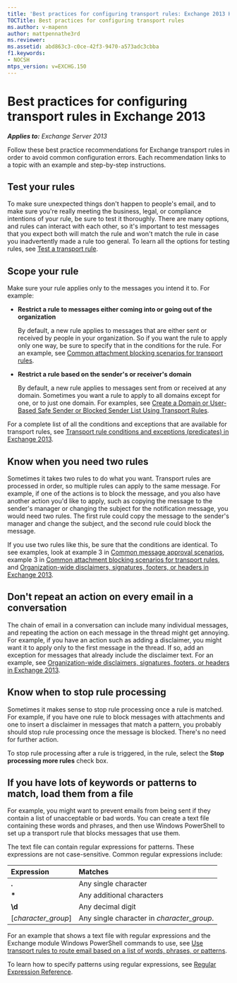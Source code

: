 ```yaml
---
title: 'Best practices for configuring transport rules: Exchange 2013 Help'
TOCTitle: Best practices for configuring transport rules
ms.author: v-mapenn
author: mattpennathe3rd
ms.reviewer:
ms.assetid: abd863c3-c0ce-42f3-9470-a573adc3cbba
f1.keywords:
- NOCSH
mtps_version: v=EXCHG.150
---
```


# Best practices for configuring transport rules in Exchange 2013

_**Applies to:** Exchange Server 2013_

Follow these best practice recommendations for Exchange transport rules in order to avoid common configuration errors. Each recommendation links to a topic with an example and step-by-step instructions.

## Test your rules

To make sure unexpected things don't happen to people's email, and to make sure you're really meeting the business, legal, or compliance intentions of your rule, be sure to test it thoroughly. There are many options, and rules can interact with each other, so it's important to test messages that you expect both will match the rule and won't match the rule in case you inadvertently made a rule too general. To learn all the options for testing rules, see [Test a transport rule](test-transport-rules-exchange-2013-help.md).

## Scope your rule

Make sure your rule applies only to the messages you intend it to. For example:

- **Restrict a rule to messages either coming into or going out of the organization**

    By default, a new rule applies to messages that are either sent or received by people in your organization. So if you want the rule to apply only one way, be sure to specify that in the conditions for the rule. For an example, see [Common attachment blocking scenarios for transport rules](common-attachment-blocking-scenarios-exchange-2013-help.md).

- **Restrict a rule based on the sender's or receiver's domain**

    By default, a new rule applies to messages sent from or received at any domain. Sometimes you want a rule to apply to all domains except for one, or to just one domain. For examples, see [Create a Domain or User-Based Safe Sender or Blocked Sender List Using Transport Rules](configure-content-filtering-to-use-safe-domain-data-exchange-2013-help.md).

For a complete list of all the conditions and exceptions that are available for transport rules, see [Transport rule conditions and exceptions (predicates) in Exchange 2013](mail-flow-rule-conditions-and-exceptions-predicates-in-exchange-2013-exchange-2013-help.md).

## Know when you need two rules

Sometimes it takes two rules to do what you want. Transport rules are processed in order, so multiple rules can apply to the same message. For example, if one of the actions is to block the message, and you also have another action you'd like to apply, such as copying the message to the sender's manager or changing the subject for the notification message, you would need two rules. The first rule could copy the message to the sender's manager and change the subject, and the second rule could block the message.

If you use two rules like this, be sure that the conditions are identical. To see examples, look at example 3 in [Common message approval scenarios](common-message-approval-scenarios-exchange-2013-help.md), example 3 in [Common attachment blocking scenarios for transport rules](common-attachment-blocking-scenarios-exchange-2013-help.md), and [Organization-wide disclaimers, signatures, footers, or headers in Exchange 2013](organization-wide-disclaimers-signatures-footers-or-headers-exchange-online-help.md).

## Don't repeat an action on every email in a conversation

The chain of email in a conversation can include many individual messages, and repeating the action on each message in the thread might get annoying. For example, if you have an action such as adding a disclaimer, you might want it to apply only to the first message in the thread. If so, add an exception for messages that already include the disclaimer text. For an example, see [Organization-wide disclaimers, signatures, footers, or headers in Exchange 2013](organization-wide-disclaimers-signatures-footers-or-headers-exchange-online-help.md).

## Know when to stop rule processing

Sometimes it makes sense to stop rule processing once a rule is matched. For example, if you have one rule to block messages with attachments and one to insert a disclaimer in messages that match a pattern, you probably should stop rule processing once the message is blocked. There's no need for further action.

To stop rule processing after a rule is triggered, in the rule, select the **Stop processing more rules** check box.

## If you have lots of keywords or patterns to match, load them from a file

For example, you might want to prevent emails from being sent if they contain a list of unacceptable or bad words. You can create a text file containing these words and phrases, and then use Windows PowerShell to set up a transport rule that blocks messages that use them.

The text file can contain regular expressions for patterns. These expressions are not case-sensitive. Common regular expressions include:

|**Expression**|**Matches**|
|:-----|:-----|
|**.**|Any single character|
|**\***|Any additional characters|
|**\d**|Any decimal digit|
|[*character_group*]|Any single character in *character_group*.|

For an example that shows a text file with regular expressions and the Exchange module Windows PowerShell commands to use, see [Use transport rules to route email based on a list of words, phrases, or patterns](use-rules-to-route-email-exchange-2013-help.md).

To learn how to specify patterns using regular expressions, see [Regular Expression Reference](https://go.microsoft.com/fwlink/p/?LinkId=532394).
